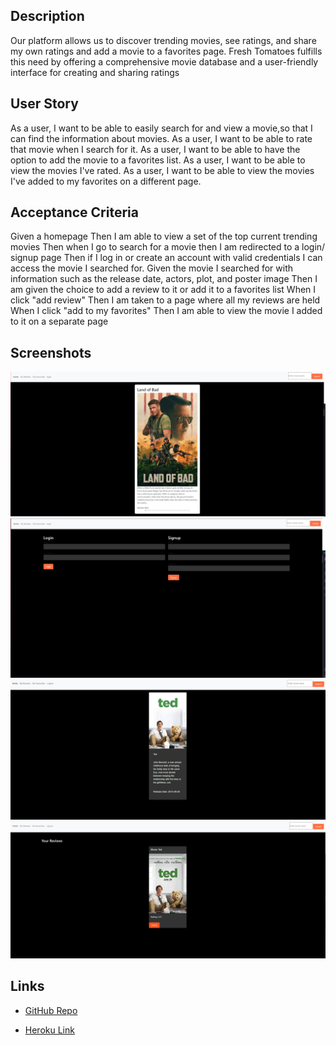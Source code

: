 ## Description 
 Our platform allows us to discover trending movies, see ratings, and share my own ratings and add a movie to a favorites page. Fresh Tomatoes fulfills this need by offering a comprehensive movie database and a user-friendly interface for creating and sharing ratings

## User Story 
As a user, I want to be able to easily search for and view a movie,so that I can find the information about movies.
As a user, I want to be able to rate that movie when I search for it. 
As a user, I want to be able to have the option to add the movie to a favorites list. 
As a user, I want to be able to view the movies I've rated. 
As a user, I want to be able to view the movies I've added to my favorites on a different page. 

## Acceptance Criteria 
Given a homepage 
Then I am able to view a set of the top current trending movies
Then when I go to search for a movie then I am redirected to a login/ signup page 
Then if I log in or create an account with valid credentials I can access the movie I searched for. 
Given the movie I searched for with information such as the release date, actors, plot, and poster image
Then I am given the choice to add a review to it or add it to a favorites list 
When I click "add review" 
Then I am taken to a page where all my reviews are held 
When I click "add to my favorites" 
Then I am able to view the movie I added to it on a separate page 

## Screenshots

![main](./public/images/mainscreen.png)
![login](./public/images/loginscreen.png)
![fav](./public/images/favscreen.png)
![review](./public/images/reviewscreen.png)

## Links
 - [GitHub Repo](https://github.com/Leonn24/Project-2)
 
 - [Heroku Link](https://pacific-lake-51956-e963fe4b26f5.herokuapp.com/)
